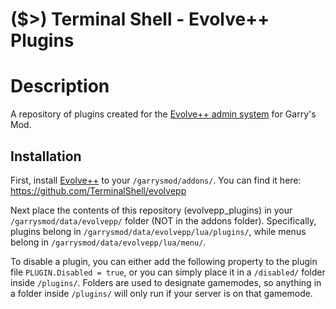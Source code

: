 # ($>) Terminal Shell - Evolve++ Plugins

# Description
A repository of plugins created for the [Evolve++ admin system](https://github.com/TerminalShell/evolvepp) for Garry's Mod.

## Installation
First, install [Evolve++](https://github.com/TerminalShell/evolvepp) to your `/garrysmod/addons/`. You can find it here: https://github.com/TerminalShell/evolvepp

Next place the contents of this repository (evolvepp_plugins) in your `/garrysmod/data/evolvepp/` folder (NOT in the addons folder). Specifically, plugins belong in `/garrysmod/data/evolvepp/lua/plugins/`, while menus belong in `/garrysmod/data/evolvepp/lua/menu/`.

To disable a plugin, you can either add the following property to the plugin file `PLUGIN.Disabled = true`, or you can simply place it in a `/disabled/` folder inside `/plugins/`. Folders are used to designate gamemodes, so anything in a folder inside `/plugins/` will only run if your server is on that gamemode.
